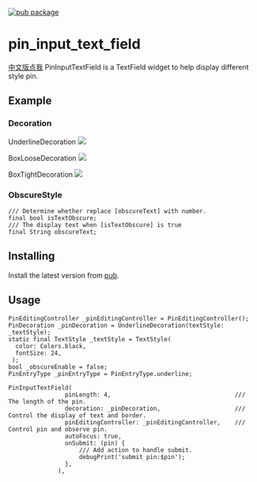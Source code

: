 [![pub package](https://img.shields.io/pub/v/pin_input_text_field.svg)](https://pub.dartlang.org/packages/pin_input_text_field)

# pin_input_text_field

[中文版点我](./README_CN.md)
PinInputTextField is a TextField widget to help display different style pin.

## Example

### Decoration

UnderlineDecoration
![](https://user-gold-cdn.xitu.io/2018/12/31/1680354b3f04d824?w=808&h=1696&f=gif&s=2209887)


BoxLooseDecoration
![](https://user-gold-cdn.xitu.io/2018/12/31/168035580f8f7a2e?w=804&h=1696&f=gif&s=3533729)


BoxTightDecoration
![](https://user-gold-cdn.xitu.io/2018/12/31/168035580f8f7a2e?w=804&h=1696&f=gif&s=3533729)

### ObscureStyle

```
/// Determine whether replace [obscureText] with number.
final bool isTextObscure;
/// The display text when [isTextObscure] is true
final String obscureText;
```

## Installing
Install the latest version from [pub](https://pub.dartlang.org/packages/pin_input_text_field).

## Usage

```
PinEditingController _pinEditingController = PinEditingController();
PinDecoration _pinDecoration = UnderlineDecoration(textStyle: _textStyle);
static final TextStyle _textStyle = TextStyle(
  color: Colors.black,
  fontSize: 24,
 );
bool _obscureEnable = false;
PinEntryType _pinEntryType = PinEntryType.underline;

PinInputTextField(
                pinLength: 4,                                   /// The length of the pin.
                decoration: _pinDecoration,                     /// Control the display of text and border.
                pinEditingController: _pinEditingController,    /// Control pin and observe pin.
                autoFocus: true,    
                onSubmit: (pin) {
                    /// Add action to handle submit.
                    debugPrint('submit pin:$pin');
                },
              ),
```
